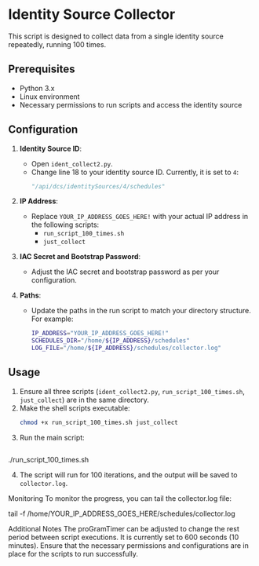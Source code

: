 # Identity Source Collector

This script is designed to collect data from a single identity source repeatedly, running 100 times.

## Prerequisites

- Python 3.x
- Linux environment
- Necessary permissions to run scripts and access the identity source

## Configuration

1. **Identity Source ID**:
   - Open `ident_collect2.py`.
   - Change line 18 to your identity source ID. Currently, it is set to `4`:
     ```python
     "/api/dcs/identitySources/4/schedules"
     ```

2. **IP Address**:
   - Replace `YOUR_IP_ADDRESS_GOES_HERE!` with your actual IP address in the following scripts:
     - `run_script_100_times.sh`
     - `just_collect`

3. **IAC Secret and Bootstrap Password**:
   - Adjust the IAC secret and bootstrap password as per your configuration.

4. **Paths**:
   - Update the paths in the run script to match your directory structure. For example:
     ```bash
     IP_ADDRESS="YOUR_IP_ADDRESS_GOES_HERE!"
     SCHEDULES_DIR="/home/${IP_ADDRESS}/schedules"
     LOG_FILE="/home/${IP_ADDRESS}/schedules/collector.log"
     ```

## Usage

1. Ensure all three scripts (`ident_collect2.py`, `run_script_100_times.sh`, `just_collect`) are in the same directory.
2. Make the shell scripts executable:
   ```bash
   chmod +x run_script_100_times.sh just_collect

   ```
3. Run the main script:
   ```bash
  ./run_script_100_times.sh    
   
4. The script will run for 100 iterations, and the output will be saved to `collector.log`.

Monitoring
To monitor the progress, you can tail the collector.log file:

tail -f /home/YOUR_IP_ADDRESS_GOES_HERE/schedules/collector.log 

Additional Notes
The proGramTimer can be adjusted to change the rest period between script executions. It is currently set to 600 seconds (10 minutes).
Ensure that the necessary permissions and configurations are in place for the scripts to run successfully.
